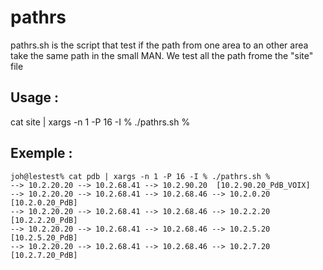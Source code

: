 # pathrs

pathrs.sh is the script that test if the path from one area to an other area take the same path in the small MAN. We test all the path frome the "site" file

Usage :
-------
cat site | xargs -n 1 -P 16 -I % ./pathrs.sh %

Exemple :
---------
```
joh@lestest% cat pdb | xargs -n 1 -P 16 -I % ./pathrs.sh %
--> 10.2.20.20 --> 10.2.68.41 --> 10.2.90.20  [10.2.90.20_PdB_VOIX]
--> 10.2.20.20 --> 10.2.68.41 --> 10.2.68.46 --> 10.2.0.20  [10.2.0.20_PdB]
--> 10.2.20.20 --> 10.2.68.41 --> 10.2.68.46 --> 10.2.2.20  [10.2.2.20_PdB]
--> 10.2.20.20 --> 10.2.68.41 --> 10.2.68.46 --> 10.2.5.20  [10.2.5.20_PdB]
--> 10.2.20.20 --> 10.2.68.41 --> 10.2.68.46 --> 10.2.7.20  [10.2.7.20_PdB]
```
